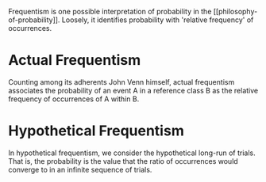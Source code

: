 Frequentism is one possible interpretation of probability in the [[philosophy-of-probability]]. Loosely, it identifies probability with 'relative frequency' of occurrences.

# Actual Frequentism
Counting among its adherents John Venn himself, actual frequentism associates the probability of an event A in a reference class B as the relative frequency of occurrences of A within B.

# Hypothetical Frequentism
In hypothetical frequentism, we consider the hypothetical long-run of trials. That is, the probability is the value that the ratio of occurrences would converge to in an infinite sequence of trials.
